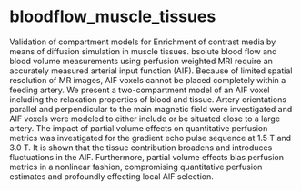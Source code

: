 # bloodflow_muscle_tissues
Validation of compartment models for Enrichment of contrast media by means of diffusion simulation in muscle tissues. bsolute blood flow and blood volume measurements using perfusion weighted MRI require an accurately measured arterial input function (AIF). Because of limited spatial resolution of MR images, AIF voxels cannot be placed completely within a feeding artery. We present a two-compartment model of an AIF voxel including the relaxation properties of blood and tissue. Artery orientations parallel and perpendicular to the main magnetic field were investigated and AIF voxels were modeled to either include or be situated close to a large artery. The impact of partial volume effects on quantitative perfusion metrics was investigated for the gradient echo pulse sequence at 1.5 T and 3.0 T. It is shown that the tissue contribution broadens and introduces fluctuations in the AIF. Furthermore, partial volume effects bias perfusion metrics in a nonlinear fashion, compromising quantitative perfusion estimates and profoundly effecting local AIF selection.
